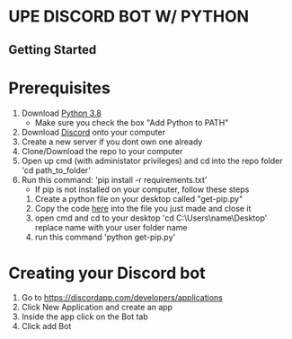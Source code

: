 # UPE DISCORD BOT W/ PYTHON

## Getting Started

# Prerequisites 

1. Download [Python 3.8](https://www.python.org/)
    - Make sure you check the box "Add Python to PATH"
2. Download [Discord](discordapp.com) onto your computer
3. Create a new server if you dont own one already
4. Clone/Download the repo to your computer
5. Open up cmd (with administator privileges) and cd into the repo folder 'cd path_to_folder'
6. Run this command: 'pip install -r requirements.txt'
    - If pip is not installed on your computer, follow these steps
    1. Create a python file on your desktop called "get-pip.py"
    2. Copy the code [here](https://bootstrap.pypa.io/get-pip.py) into the file you just made and close it
    3. open cmd and cd to your desktop 'cd C:\Users\name\Desktop' replace name with your user folder name
    4. run this command 'python get-pip.py'

# Creating your Discord bot

1. Go to https://discordapp.com/developers/applications
2. Click New Application and create an app
3. Inside the app click on the Bot tab
4. Click add Bot



